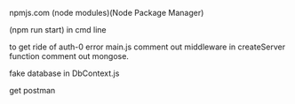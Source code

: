 

npmjs.com (node modules)(Node Package Manager)

(npm run start) in cmd line

to get ride of auth-0 error
main.js comment out middleware in createServer function
comment out mongose.

fake database in DbContext.js

get postman

